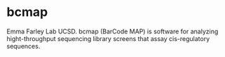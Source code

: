 # bcmap
Emma Farley Lab UCSD. bcmap (BarCode MAP) is software for analyzing hight-throughput sequencing library screens that assay cis-regulatory sequences. 
